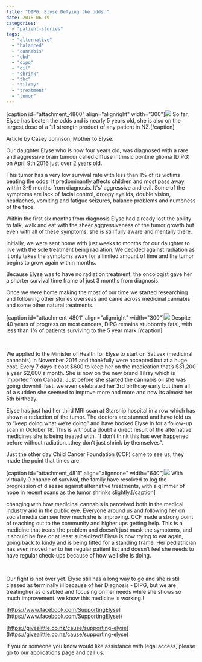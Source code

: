 ```yaml
---
title: "DIPG, Elyse Defying the odds."
date: 2018-06-19
categories: 
  - "patient-stories"
tags: 
  - "alternative"
  - "balanced"
  - "cannabis"
  - "cbd"
  - "dipg"
  - "oil"
  - "shrink"
  - "thc"
  - "tilray"
  - "treatment"
  - "tumor"
---
```


\[caption id="attachment\_4800" align="alignright" width="300"\]![](https://mcawarenessnz.org/wp-content/uploads/2018/06/Elyse-300x300.jpg) So far, Elyse has beaten the odds and is nearly 5 years old, she is also on the largest dose of a 1:1 strength product of any patient in NZ.\[/caption\]

Article by Casey Johnson, Mother to Elyse.

Our daughter Elyse who is now four years old, was diagnosed with a rare and aggressive brain tumour called diffuse intrinsic pontine glioma (DIPG) on April 9th 2016 just over 2 years old.

This tumor has a very low survival rate with less than 1% of its victims beating the odds. It predominantly affects children and most pass away within 3-9 months from diagnosis. It's’ aggressive and evil. Some of the symptoms are lack of facial control, droopy eyelids, double vision, headaches, vomiting and fatigue seizures, balance problems and numbness of the face.

Within the first six months from diagnosis Elyse had already lost the ability to talk, walk and eat with the sheer aggressiveness of the tumor growth but even with all of these symptoms, she is still fully aware and mentally there.

Initially, we were sent home with just weeks to months for our daughter to live with the sole treatment being radiation. We decided against radiation as it only takes the symptoms away for a limited amount of time and the tumor begins to grow again within months.

Because Elyse was to have no radiation treatment, the oncologist gave her a shorter survival time frame of just 3 months from diagnosis.

Once we were home making the most of our time we started researching and following other stories overseas and came across medicinal cannabis and some other natural treatments.

\[caption id="attachment\_4801" align="alignright" width="300"\]![](https://mcawarenessnz.org/wp-content/uploads/2018/06/Survival-Chart1-300x199.png) Despite 40 years of progress on most cancers, DIPG remains stubbornly fatal, with less than 1% of patients surviving to the 5 year mark.\[/caption\]

 

We applied to the Minister of Health for Elyse to start on Sativex (medicinal cannabis) in November 2016 and thankfully were accepted but at a huge cost. Every 7 days it cost $600 to keep her on the medication that’s $31,200 a year $2,600 a month. She is now on the new brand Tilray which is imported from Canada. Just before she started the cannabis oil she was going downhill fast, we even celebrated her 3rd birthday early but then all of a sudden she seemed to improve more and more and now its almost her 5th birthday.

Elyse has just had her third MRI scan at Starship hospital in a row which has shown a reduction of the tumor. The doctors are stunned and have told us to “keep doing what we’re doing” and have booked Elyse in for a follow-up scan in October 18. This is without a doubt a direct result of the alternative medicines she is being treated with. “I don’t think this has ever happened before without radiation…they don’t just shrink by themselves”.

Just the other day Child Cancer Foundation (CCF) came to see us, they made the point that times are

\[caption id="attachment\_4811" align="alignnone" width="640"\]![](https://mcawarenessnz.org/wp-content/uploads/2018/06/progression-1-1024x964.jpg) With virtually 0 chance of survival, the family have resolved to log the progression of disease against alternative treatments, with a glimmer of hope in recent scans as the tumor shrinks slightly.\[/caption\]

changing with how medicinal cannabis is perceived both in the medical industry and in the public eye. Everyone around us and following her on social media can see how much she is improving. CCF made a strong point of reaching out to the community and higher ups getting help. This is a medicine that treats the problem and doesn’t just mask the symptoms, and it should be free or at least subsidized! Elyse is now trying to eat again, going back to kindy and is being fitted for a standing frame. Her pediatrician has even moved her to her regular patient list and doesn’t feel she needs to have regular check-ups because of how well she is doing.

 

Our fight is not over yet. Elyse still has a long way to go and she is still classed as terminally ill because of her Diagnosis - DIPG, but we are treatingher as disabled and focusing on her needs while she shows so much improvement. we know this medicine is working.!

[https://www.facebook.com/SupportingElyse](https://www.facebook.com/SupportingElyse)/

[https://givealittle.co.nz/cause/supporting-elyse](https://givealittle.co.nz/cause/supporting-elyse)

If you or someone you know would like assistance with legal access, please go to our [applications page](https://mcawarenessnz.org/applications/) and call us.
